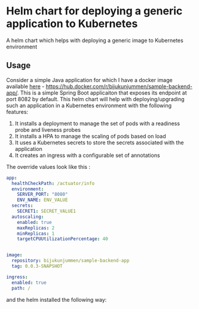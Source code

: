 # Helm chart for deploying a generic application to Kubernetes

A helm chart which helps with deploying a generic image to Kubernetes environment 

## Usage

Consider a simple Java application for which I have a docker image available [here](https://hub.docker.com/r/bijukunjummen/sample-backend-app/) - https://hub.docker.com/r/bijukunjummen/sample-backend-app/. This is a simple Spring Boot applicaiton that exposes its endpoint at port 8082 by default. This helm chart will help with deploying/upgrading such an application in a Kubernetes environment with the following features:

1. It installs a deployment to manage the set of pods with a readiness probe and liveness probes 
1. It installs a HPA to manage the scaling of pods based on load
1. It uses a Kubernetes secrets to store the secrets associated with the application
1. It creates an ingress with a configurable set of annotations

The override values look like this :

```yaml
app:
  healthCheckPath: /actuator/info
  environment:
    SERVER_PORT: "8080"
    ENV_NAME: ENV_VALUE
  secrets:
    SECRET1: SECRET_VALUE1
  autoscaling:
    enabled: true
    maxReplicas: 2
    minReplicas: 1
    targetCPUUtilizationPercentage: 40    


image:
  repository: bijukunjummen/sample-backend-app
  tag: 0.0.3-SNAPSHOT    

ingress:
  enabled: true
  path: /
```

and the helm installed the following way:

